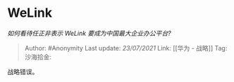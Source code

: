 # WeLink
*如何看待任正非表示 WeLink 要成为中国最大企业办公平台?*

> Author: #Anonymity
> Last update: *23/07/2021*
> Link: [[华为 - 战略]]
> Tag:
> 沙海拾金:

战略错误。
